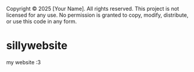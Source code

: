 Copyright © 2025 [Your Name]. All rights reserved.
This project is not licensed for any use. No permission is granted to copy, modify, distribute, or use this code in any form.


# sillywebsite
my website :3
